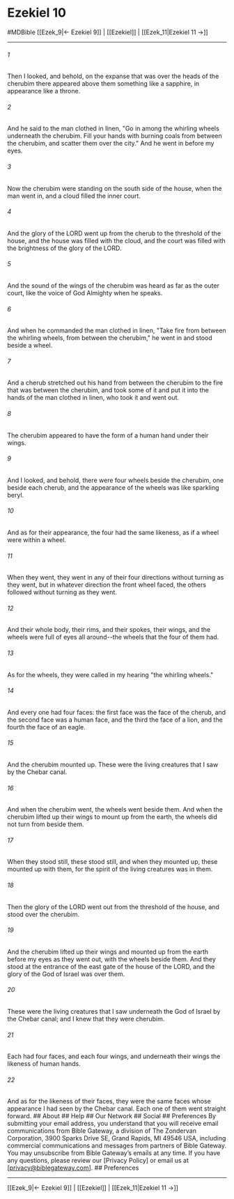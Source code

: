 # Ezekiel 10
#MDBible
[[Ezek_9|← Ezekiel 9]] | [[Ezekiel]] | [[Ezek_11|Ezekiel 11 →]]

***


###### 1 
Then I looked, and behold, on the expanse that was over the heads of the cherubim there appeared above them something like a sapphire, in appearance like a throne. 

###### 2 
And he said to the man clothed in linen, "Go in among the whirling wheels underneath the cherubim. Fill your hands with burning coals from between the cherubim, and scatter them over the city." And he went in before my eyes. 

###### 3 
Now the cherubim were standing on the south side of the house, when the man went in, and a cloud filled the inner court. 

###### 4 
And the glory of the LORD went up from the cherub to the threshold of the house, and the house was filled with the cloud, and the court was filled with the brightness of the glory of the LORD. 

###### 5 
And the sound of the wings of the cherubim was heard as far as the outer court, like the voice of God Almighty when he speaks. 

###### 6 
And when he commanded the man clothed in linen, "Take fire from between the whirling wheels, from between the cherubim," he went in and stood beside a wheel. 

###### 7 
And a cherub stretched out his hand from between the cherubim to the fire that was between the cherubim, and took some of it and put it into the hands of the man clothed in linen, who took it and went out. 

###### 8 
The cherubim appeared to have the form of a human hand under their wings. 

###### 9 
And I looked, and behold, there were four wheels beside the cherubim, one beside each cherub, and the appearance of the wheels was like sparkling beryl. 

###### 10 
And as for their appearance, the four had the same likeness, as if a wheel were within a wheel. 

###### 11 
When they went, they went in any of their four directions without turning as they went, but in whatever direction the front wheel faced, the others followed without turning as they went. 

###### 12 
And their whole body, their rims, and their spokes, their wings, and the wheels were full of eyes all around--the wheels that the four of them had. 

###### 13 
As for the wheels, they were called in my hearing "the whirling wheels." 

###### 14 
And every one had four faces: the first face was the face of the cherub, and the second face was a human face, and the third the face of a lion, and the fourth the face of an eagle. 

###### 15 
And the cherubim mounted up. These were the living creatures that I saw by the Chebar canal. 

###### 16 
And when the cherubim went, the wheels went beside them. And when the cherubim lifted up their wings to mount up from the earth, the wheels did not turn from beside them. 

###### 17 
When they stood still, these stood still, and when they mounted up, these mounted up with them, for the spirit of the living creatures was in them. 

###### 18 
Then the glory of the LORD went out from the threshold of the house, and stood over the cherubim. 

###### 19 
And the cherubim lifted up their wings and mounted up from the earth before my eyes as they went out, with the wheels beside them. And they stood at the entrance of the east gate of the house of the LORD, and the glory of the God of Israel was over them. 

###### 20 
These were the living creatures that I saw underneath the God of Israel by the Chebar canal; and I knew that they were cherubim. 

###### 21 
Each had four faces, and each four wings, and underneath their wings the likeness of human hands. 

###### 22 
And as for the likeness of their faces, they were the same faces whose appearance I had seen by the Chebar canal. Each one of them went straight forward. ## About ## Help ## Our Network ## Social ## Preferences By submitting your email address, you understand that you will receive email communications from Bible Gateway, a division of The Zondervan Corporation, 3900 Sparks Drive SE, Grand Rapids, MI 49546 USA, including commercial communications and messages from partners of Bible Gateway. You may unsubscribe from Bible Gateway&rsquo;s emails at any time. If you have any questions, please review our [Privacy Policy] or email us at [privacy@biblegateway.com]. ## Preferences

***

[[Ezek_9|← Ezekiel 9]] | [[Ezekiel]] | [[Ezek_11|Ezekiel 11 →]]
